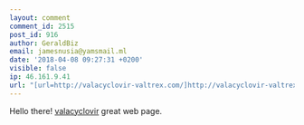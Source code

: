 ```yaml
---
layout: comment
comment_id: 2515
post_id: 916
author: GeraldBiz
email: jamesnusia@yamsmail.ml
date: '2018-04-08 09:27:31 +0200'
visible: false
ip: 46.161.9.41
url: "[url=http://valacyclovir-valtrex.com/]http://valacyclovir-valtrex.com[/url]"
---
```

Hello there! <a href=http://valacyclovir-valtrex.com/#buy-valtrex-cheap>valacyclovir</a> great web page.
